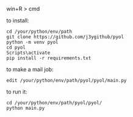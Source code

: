 win+R > cmd

to install:

    cd /your/python/env/path
    git clone https://github.com/j3ygithub/pyol
    python -m venv pyol
    cd pyol
    Scripts\activate
    pip install -r requirements.txt

to make a mail job:

    edit /your/python/env/path/pyol/pyol/main.py

to run it:

    cd /your/python/env/path/pyol/pyol/
    python main.py
